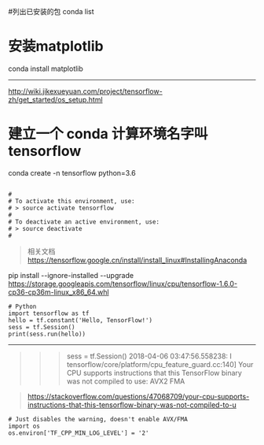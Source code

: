 #列出已安装的包
conda list

# 安装matplotlib

conda install matplotlib

--- 

http://wiki.jikexueyuan.com/project/tensorflow-zh/get_started/os_setup.html

# 建立一个 conda 计算环境名字叫tensorflow

conda create -n tensorflow python=3.6


```

#
# To activate this environment, use:
# > source activate tensorflow
#
# To deactivate an active environment, use:
# > source deactivate
#

```

> 相关文档
> https://tensorflow.google.cn/install/install_linux#InstallingAnaconda

pip install --ignore-installed --upgrade https://storage.googleapis.com/tensorflow/linux/cpu/tensorflow-1.6.0-cp36-cp36m-linux_x86_64.whl


```
# Python
import tensorflow as tf
hello = tf.constant('Hello, TensorFlow!')
sess = tf.Session()
print(sess.run(hello))
```


---

>>> sess = tf.Session()
2018-04-06 03:47:56.558238: I tensorflow/core/platform/cpu_feature_guard.cc:140] Your CPU supports instructions that this TensorFlow binary was not compiled to use: AVX2 FMA


> https://stackoverflow.com/questions/47068709/your-cpu-supports-instructions-that-this-tensorflow-binary-was-not-compiled-to-u

```
# Just disables the warning, doesn't enable AVX/FMA
import os
os.environ['TF_CPP_MIN_LOG_LEVEL'] = '2'
```
